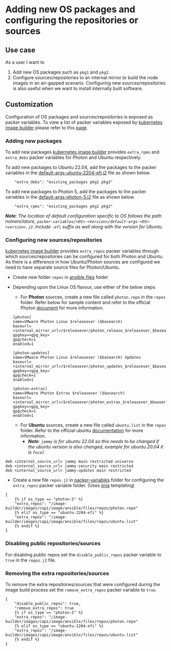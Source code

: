 # Adding new OS packages and configuring the repositories or sources

## Use case

As a user I want to

1. Add new OS packages such as `pkg1` and `pkg2`.
2. Configure sources/repositories to an internal mirror to build the node images in an air-gapped scenario. Configuring new sources/repositories is also useful when we want to install internally built software.

## Customization

Configuration of OS packages and sources/repositories is exposed as packer variables. To view a list of packer variables exposed by [kubernetes image builder][kubernetes-image-builder] please refer to this [page][customizations-doc].

### Adding new packages

To add new packages [kubernetes image builder][kubernetes-image-builder] provides `extra_rpms` and `extra_debs` packer variables for Photon and Ubuntu respectively.

To add new packages to Ubuntu 22.04, add the packages to the packer variables in the [default-args-ubuntu-2204-efi.j2][default-args-ubuntu-2204-efi] file as shown below.

```jinja
    "extra_debs": "existing_packages pkg1 pkg2"
```

To add new packages to Photon 5, add the packages to the packer variables in the [default-args-photon-5.j2][default-args-photon-5] file as shown below.

```jinja
    "extra_rpms": "existing_packages pkg1 pkg2"
```

_**Note**: The location of default configuration specific to OS follows the path nomenclature, `packer-variables/<OS>-<Version>/default-args-<OS>-<version>.j2`. Include `-efi` suffix as well along with the version for Ubuntu._

### Configuring new sources/repositories

[kubernetes image builder][kubernetes-image-builder] provides `extra_repos` packer variables through which sources/repositories can be configured for both Photon and Ubuntu. As there is a difference in how Ubuntu/Photon sources are configured we need to have separate source files for Photon/Ubuntu.

- Create new folder `repos` in [ansible files][ansible-files] folder
- Depending upon the Linux OS flavour, use either of the below steps
  - For **Photon** sources, create a new file called `photon.repo` in the `repos` folder. Refer below for sample content and refer to the official Photon [document][photon-repo-doc] for more information.

  ```text
  [photon]
  name=VMware Photon Linux $releasever ($basearch)
  baseurl=<internal_mirror_url>/$releasever/photon_release_$releasever_$basearch
  gpgkey=<gpg_key>
  gpgcheck=1
  enabled=1

  [photon-updates]
  name=VMware Photon Linux $releasever ($basearch) Updates
  baseurl=<internal_mirror_url>/$releasever/photon_updates_$releasever_$basearch
  gpgkey=<gpg_key>
  gpgcheck=1
  enabled=1

  [photon-extras]
  name=VMware Photon Extras $releasever ($basearch)
  baseurl=<internal_mirror_url>/$releasever/photon_extras_$releasever_$basearch
  gpgkey=<gpg_key>
  gpgcheck=1
  enabled=1
  ```

  - For **Ubuntu** sources, create a new file called `ubuntu.list` in the `repos` folder. Refer to the official ubuntu [documentation][ubuntu-sources-doc] for more information.
    - _**Note**: `jammy` is for ubuntu 22.04 so this needs to be changed if the ubuntu version is also changed, example for ubuntu 20.04 it is `focal`_

```text
deb <internal_source_url> jammy main restricted universe
deb <internal_source_url> jammy-security main restricted
deb <internal_source_url> jammy-updates main restricted
```

- Create a new file `repos.j2` in [packer-variables][packer-variables] folder for configuring the `extra_repos` packer variable folder. (Uses [jinja][jinja] templating)

```jinja
{
    {% if os_type == "photon-5" %}
    "extra_repos": "/image-builder/images/capi/image/ansible/files/repos/photon.repo"
    {% elif os_type == "ubuntu-2204-efi" %}
    "extra_repos": "/image-builder/images/capi/image/ansible/files/repos/ubuntu.list"
    {% endif %}
}
```

### Disabling public repositories/sources

For disabling public repos set the `disable_public_repos` packer variable to `true` in the `repos.j2` file.

### Removing the extra repositories/sources

To remove the extra repositories/sources that were configured during the image build process set the `remove_extra_repos` packer variable to `true`.

```jinja
{
    "disable_public_repos": true,
    "remove_extra_repos": true
    {% if os_type == "photon-5" %}
    "extra_repos": "/image-builder/images/capi/image/ansible/files/repos/photon.repo"
    {% elif os_type == "ubuntu-2204-efi" %}
    "extra_repos": "/image-builder/images/capi/image/ansible/files/repos/ubuntu.list"
    {% endif %}
}
```

[//]: Links

[ansible-files]: ./../../ansible/files/
[customizations-doc]: https://image-builder.sigs.k8s.io/capi/capi.html#customization
[jinja]: https://jinja.palletsprojects.com/en/3.1.x/
[kubernetes-image-builder]: https://github.com/kubernetes-sigs/image-builder/
[photon-repo-doc]: https://vmware.github.io/photon/assets/files/html/3.0/photon_admin/adding-a-new-repository.html
[ubuntu-sources-doc]: https://manpages.ubuntu.com/manpages/focal/man5/sources.list.5.html
[default-args-ubuntu-2204-efi]: ../../packer-variables/ubuntu-2204-efi/default-args-ubuntu-2204-efi.j2
[default-args-photon-5]: ../../packer-variables/photon-5/default-args-photon-5.j2
[packer-variables]: ./../../packer-variables/
